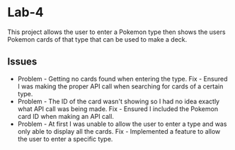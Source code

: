 # Lab-4
This project allows the user to enter a Pokemon type then shows the users Pokemon cards of that type that can be used to make a deck.

## Issues
* Problem - Getting no cards found when entering the type. Fix - Ensured I was making the proper API call when searching for cards of a certain type.
* Problem - The ID of the card wasn't showing so I had no idea exactly what API call was being made. Fix - Ensured I included the Pokemon card ID when making an API call.
* Problem - At first I was unable to allow the user to enter a type and was only able to display all the cards. Fix - Implemented a feature to allow the user to enter a specific type.

